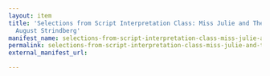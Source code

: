 ```yaml
---
layout: item
title: 'Selections from Script Interpretation Class: Miss Julie and The Father by
  August Strindberg'
manifest_name: selections-from-script-interpretation-class-miss-julie-and-the-father-by-august-strindberg
permalink: selections-from-script-interpretation-class-miss-julie-and-the-father-by-august-strindberg
external_manifest_url: 

---
```

<!-- Add an essay or interpretive material below this line,
using HTML or markdown.  Do not modify this file above this line -->

